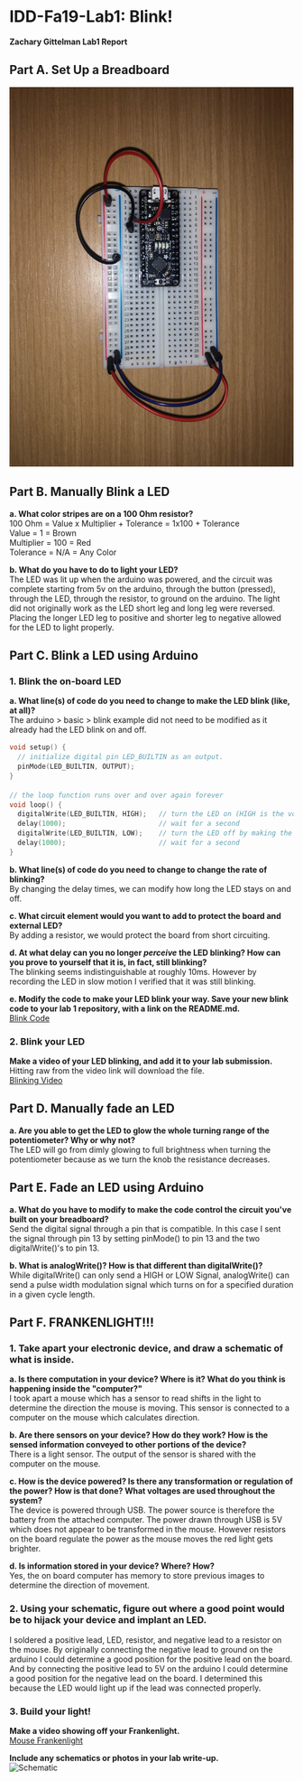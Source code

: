 # IDD-Fa19-Lab1: Blink!

**Zachary Gittelman Lab1 Report**

## Part A. Set Up a Breadboard

![Breadboard](https://github.com/zachgitt/IDD-Fa18-Lab1/blob/master/breadboard.jpeg)

## Part B. Manually Blink a LED

**a. What color stripes are on a 100 Ohm resistor?** <br>
100 Ohm = Value x Multiplier + Tolerance = 1x100 + Tolerance <br>
Value = 1 = Brown <br>
Multiplier = 100 = Red <br>
Tolerance = N/A = Any Color <br>
 
**b. What do you have to do to light your LED?** <br>
The LED was lit up when the arduino was powered, and the circuit was complete starting from 5v on the arduino, through the button (pressed), through the LED, through the resistor, to ground on the arduino. The light did not originally work as the LED short leg and long leg were reversed. Placing the longer LED leg to positive and shorter leg to negative allowed for the LED to light properly.

## Part C. Blink a LED using Arduino

### 1. Blink the on-board LED

**a. What line(s) of code do you need to change to make the LED blink (like, at all)?** <br>
The arduino > basic > blink example did not need to be modified as it already had the LED blink on and off. 
```c
void setup() {
  // initialize digital pin LED_BUILTIN as an output.
  pinMode(LED_BUILTIN, OUTPUT);
}

// the loop function runs over and over again forever
void loop() {
  digitalWrite(LED_BUILTIN, HIGH);   // turn the LED on (HIGH is the voltage level)
  delay(1000);                       // wait for a second
  digitalWrite(LED_BUILTIN, LOW);    // turn the LED off by making the voltage LOW
  delay(1000);                       // wait for a second
}
```

**b. What line(s) of code do you need to change to change the rate of blinking?** <br>
By changing the delay times, we can modify how long the LED stays on and off.

**c. What circuit element would you want to add to protect the board and external LED?** <br>
By adding a resistor, we would protect the board from short circuiting.
 
**d. At what delay can you no longer *perceive* the LED blinking? How can you prove to yourself that it is, in fact, still blinking?** <br>
The blinking seems indistinguishable at roughly 10ms. However by recording the LED in slow motion I verified that it was still blinking.

**e. Modify the code to make your LED blink your way. Save your new blink code to your lab 1 repository, with a link on the README.md.** <br>
[Blink Code](https://github.com/zachgitt/IDD-Fa19-Lab1/blob/master/blink.ino)


### 2. Blink your LED

**Make a video of your LED blinking, and add it to your lab submission.** <br>
Hitting raw from the video link will download the file. <br>
[Blinking Video](https://github.com/zachgitt/IDD-Fa19-Lab1/blob/master/blinking_vid.mov)


## Part D. Manually fade an LED
**a. Are you able to get the LED to glow the whole turning range of the potentiometer? Why or why not?** <br>
The LED will go from dimly glowing to full brightness when turning the potentiometer because as we turn the knob the resistance decreases.

## Part E. Fade an LED using Arduino
**a. What do you have to modify to make the code control the circuit you've built on your breadboard?** <br>
Send the digital signal through a pin that is compatible. In this case I sent the signal through pin 13 by setting pinMode() to pin 13 and the two digitalWrite()'s to pin 13.

**b. What is analogWrite()? How is that different than digitalWrite()?** <br>
While digitalWrite() can only send a HIGH or LOW Signal, analogWrite() can send a pulse width modulation signal which turns on for a specified duration in a given cycle length. 

## Part F. FRANKENLIGHT!!!

### 1. Take apart your electronic device, and draw a schematic of what is inside. 
**a. Is there computation in your device? Where is it? What do you think is happening inside the "computer?"** <br>
I took apart a mouse which has a sensor to read shifts in the light to determine the direction the mouse is moving. This sensor is connected to a computer on the mouse which calculates direction. 

**b. Are there sensors on your device? How do they work? How is the sensed information conveyed to other portions of the device?** <br>
There is a light sensor. The output of the sensor is shared with the computer on the mouse.

**c. How is the device powered? Is there any transformation or regulation of the power? How is that done? What voltages are used throughout the system?** <br>
The device is powered through USB. The power source is therefore the battery from the attached computer. The power drawn through USB is 5V which does not appear to be transformed in the mouse. However resistors on the board regulate the power as the mouse moves the red light gets brighter.

**d. Is information stored in your device? Where? How?** <br>
Yes, the on board computer has memory to store previous images to determine the direction of movement.

### 2. Using your schematic, figure out where a good point would be to hijack your device and implant an LED.
I soldered a positive lead, LED, resistor, and negative lead to a resistor on the mouse. By originally connecting the negative lead to ground on the arduino I could determine a good position for the positive lead on the board. And by connecting the positive lead to 5V on the arduino I could determine a good position for the negative lead on the board. I determined this because the LED would light up if the lead was connected properly.

### 3. Build your light!

**Make a video showing off your Frankenlight.** <br>
[Mouse Frankenlight](https://github.com/zachgitt/IDD-Fa19-Lab1/blob/master/frankenlight.mov)

**Include any schematics or photos in your lab write-up.** <br>
![Schematic](https://github.com/zachgitt/IDD-Fa19-Lab1/blob/master/schematic.jpeg)

